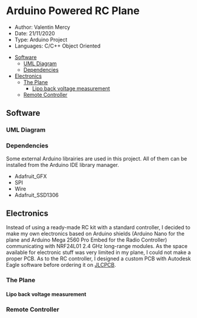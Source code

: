 # Arduino Powered RC Plane <!-- omit in toc -->
* Author: Valentin Mercy
* Date: 21/11/2020
* Type: Arduino Project
* Languages: C/C++ Object Oriented

- [Software](#software)
  - [UML Diagram](#uml-diagram)
  - [Dependencies](#dependencies)
- [Electronics](#electronics)
  - [The Plane](#the-plane)
    - [Lipo back voltage measurement](#lipo-back-voltage-measurement)
  - [Remote Controller](#remote-controller)

## Software ##
### UML Diagram ###
### Dependencies ###
Some external Arduino librairies are used in this project. All of them can be installed from the Arduino IDE library manager.
* Adafruit_GFX
* SPI
* Wire
* Adafruit_SSD1306


## Electronics ##
Instead of using a ready-made RC kit with a standard controller, I decided to make my own electronics based on Arduino shields (Arduino Nano for the plane and Arduino Mega 2560 Pro Embed for the Radio Controller) communicating with NRF24L01 2.4 GHz long-range modules. As the space available for electronic stuff was very limited in my plane, I could not make a proper PCB. As to the RC controller, I designed a custom PCB with Autodesk Eagle software before ordering it on [JLCPCB](https://jlcpcb.com/).

### The Plane ###
#### Lipo back voltage measurement ####

### Remote Controller ###
